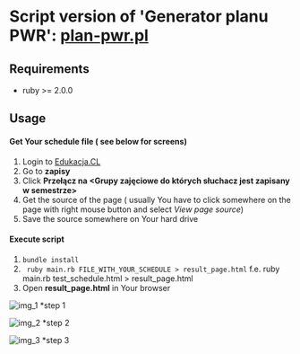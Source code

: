 # Script version of 'Generator planu PWR': [plan-pwr.pl](http://plan-pwr.pl)

## Requirements

- ruby >= 2.0.0

## Usage

#### Get Your schedule file ( see below for screens)
1. Login to [Edukacja.CL](https://edukacja.pwr.wroc.pl/EdukacjaWeb/studia.do)
2. Go to **zapisy**
3. Click **Przełącz na &lt;Grupy zajęciowe do których słuchacz jest zapisany w semestrze&gt;**
4. Get the source of the page ( usually You have to click somewhere on the page with right mouse button and select *View page source*)
5. Save the source somewhere on Your hard drive

#### Execute script
1. ``` bundle install ```
1. ``` ruby main.rb FILE_WITH_YOUR_SCHEDULE > result_page.html```
f.e. ruby main.rb test_schedule.html > result_page.html
1. Open **result_page.html** in Your browser


![img_1]
*step 1

![img_2]
*step 2

![img_3]
*step 3


[img_1]: https://raw.github.com/Scthe/plan-pwr.pl/master/images/1.jpg
[img_2]: https://raw.github.com/Scthe/plan-pwr.pl/master/images/2.jpg
[img_3]: https://raw.github.com/Scthe/plan-pwr.pl/master/images/3.jpg
